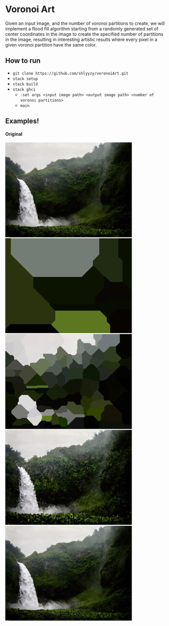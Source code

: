 # Voronoi Art

Given an input image, and the number of voronoi partitions to create, we will implement a flood fill algorithm starting from a randomly generated set of center coordinates in the image to create the specified number of partitions in the image, resulting in interesting artistic results where every pixel in a given voronoi partition have the same color.

## How to run

- `git clone https://github.com/shlyyzy/voronoiArt.git`
- `stack setup`
- `stack build`
- `stack ghci`
  - `:set args <input image path> <output image path> <number of voronoi partitions>`
  - `main`

## Examples!
#### Original
<img src="https://github.com/shlyyzy/voronoiArt/blob/main/img/img1.JPG" width="400">
<img src="https://github.com/shlyyzy/voronoiArt/blob/main/img/img1-10out.JPG" width="400">
<img src="https://github.com/shlyyzy/voronoiArt/blob/main/img/img1-100out.JPG" width="400">
<img src="https://github.com/shlyyzy/voronoiArt/blob/main/img/img1-10000out.JPG" width="400">
<img src="https://github.com/shlyyzy/voronoiArt/blob/main/img/img1-1000000out.JPG" width="400">


